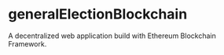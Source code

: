 # generalElectionBlockchain
A decentralized web application build with Ethereum Blockchain Framework.
